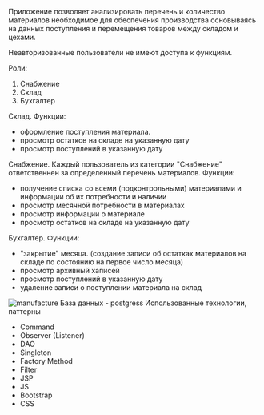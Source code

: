 Приложение позволяет анализировать перечень и количество материалов необходимое для обеспечения производства основываясь на данных поступления и перемещения товаров между складом и цехами.

Неавторизованные пользователи не имеют доступа к функциям.

Роли:
1. Снабжение 
2. Склад 
3. Бухгалтер

Склад.
Функции: 
- оформление поступления материала.
- просмотр остатков на складе на указанную дату
- просмотр поступлений в указанную дату

Снабжение.
Каждый пользователь из категории "Снабжение" ответственнен за определенный перечень материалов. 
Функции:
- получение списка со всеми (подконтрольными) материалами и информации об их потребности и наличии
- просмотр месячной потребности в материалах
- просмотр информации о материале
- просмотр остатков на складе на указанную дату

Бухгалтер.
Функции:
- "закрытие" месяца. (создание записи об остатках материалов на складе по состоянию на первое число месяца)
- просмотр архивный хаписей
- просмотр поступлений в указанную дату
- удаление записи о поступлении материала на склад


![manufacture](https://user-images.githubusercontent.com/73549654/146060490-b94fe90c-12cf-4733-8f53-b354d6bd2271.PNG)
База данных - postgress
Использованные технологии, паттерны
- Command
- Observer (Listener)
- DAO
- Singleton
- Factory Method
- Filter
- JSP
- JS
- Bootstrap
- CSS
